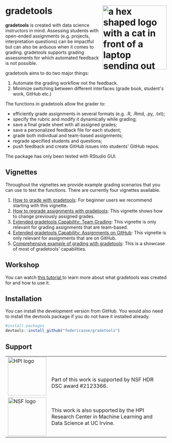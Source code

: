 # gradetools <img src='man/figures/gradetools-logo.png' align="right" width="200" alt="a hex shaped logo with a cat in front of a laptop sending out paper planes and a notepad with A+ on it. The logo reads gradetools"/>

**gradetools** is created with data science instructors in mind.  Assessing students with open-ended assignments (e.g. projects, interpretation questions) can be impactful but can also be arduous when it comes to grading. 
gradetools supports grading assessments for which automated feedback is not possible.

gradetools aims to do two major things:

1. Automate the grading workflow not the feedback. 
2. Minimize switching between different interfaces (grade book, student's work, GitHub etc.)

The functions in gradetools allow the grader to:

- efficiently grade assignments in several formats (e.g. .R, .Rmd, .py, .txt);
- specify the rubric and modify it dynamically while grading;
- save a final grade sheet with all assigned grades;
- save a personalized feedback file for each student;
- grade both individual and team-based assignments;
- regrade specified students and questions;
- push feedback and create GitHub issues into students' GitHub repos. 

The package has only been tested with RStudio GUI.

## Vignettes

Throughout the vignettes we provide example grading scenarios that you can use to test the functions. There are currently four vignettes available. 

1. [How to grade with gradetools](https://federicazoe.github.io/gradetools/articles/a-grading-with-gradetools.html): For beginner users we recommend starting with this vignette.
2. [How to regrade assignments with gradetools](https://federicazoe.github.io/gradetools/articles/b-regrading-with-gradetools.html): This vignette shows how to change previously assigned grades.
3. [Extended gradetools Capability: Team Grading](https://federicazoe.github.io/gradetools/articles/c-extended-capability-teams.html): This vignette is only relevant for grading assignments that are team-based.
4. [Extended gradetools Capability: Assignments on GitHub](https://federicazoe.github.io/gradetools/articles/d-extended-capability-github.html): This vignette is only relevant for assignments that are on GitHub.
5. [Comprehensive example of grading with gradetools](https://federicazoe.github.io/gradetools/articles/e-comprehensive-example.html): This is a showcase of most of gradetools' capabilities.

## Workshop

You can watch <a href="https://www.youtube.com/watch?v=ECI4CzkUqak" target="_blank"> this tutorial </a> to learn more about what gradetools was created for and how to use it.

## Installation

You can install the development version from GitHub. You would also need to install the devtools package if you do not have it installed already.

``` r
#install.packages
devtools::install_github("federicazoe/gradetools")
```

## Support

<table>
  <tr style="text-align: left"> 
    <td> <img src="man/figures/nsf-logo.png" align="center" alt="HPI logo" width="120" /> </td>
    <td style="text-align: left"> <br> <br> Part of this work is supported by NSF HDR DSC award #2123366. </td>
  </tr> 
  <tr></tr>
  <tr style="text-align: left"> 
    <td> <img src="man/figures/hpi-logo.jpeg" align="center" alt="NSF logo" width="120" /> </td>
    <td style="text-align: left"> This work is also supported by the HPI Research Center in Machine Learning and Data Science at UC Irvine. </td>
  </tr>   
</table>
